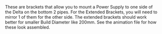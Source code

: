 These are brackets that allow you to mount a Power Supply to one side of the Delta on the bottom 2 pipes.
For the Extended Brackets, you will need to mirror 1 of them for the other side.  The extended brackets
should work better for smaller Build Diameter like 200mm.  See the animation file for how these look assembled.

